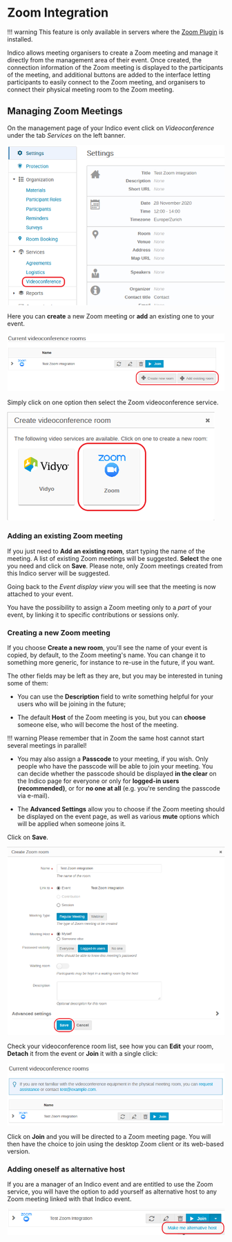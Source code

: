 # Zoom Integration

!!! warning
    This feature is only available in servers where the
    [Zoom Plugin](https://pypi.org/project/indico-plugin-vc-zoom/) is installed.

Indico allows meeting organisers to create a Zoom meeting and manage it directly from the management area of their
event. Once created, the connection information of the Zoom meeting is displayed to the participants of the meeting,
and additional buttons are added to the interface letting participants to easily connect to the Zoom meeting, and
organisers to connect their physical meeting room to the Zoom meeting.

## Managing Zoom Meetings

On the management page of your Indico event click on _Videoconference_ under the tab _Services_ on the left banner.

![](../assets/plugins/zoom/videoconf_menu.png)

Here you can **create** a new Zoom meeting or **add** an existing one to your event.

![](../assets/plugins/zoom/videoconf_list.png)

Simply click on one option then select the Zoom videoconference service.

![](../assets/plugins/zoom/videoconf_choice.png)

### Adding an existing Zoom meeting

If you just need to **Add an existing room**, start typing the name of the meeting. A list of existing Zoom meetings
will be suggested. **Select** the one you need and click on **Save**. Please note, only Zoom meetings created from
this Indico server will be suggested.

Going back to the _Event display view_ you will see that the meeting is now attached to your event.

You have the possibility to assign a Zoom meeting only to a *part* of your event, by linking it to specific
contributions or sessions only.

### Creating a new Zoom meeting

If you choose **Create a new room**, you'll see the name of your event is copied, by default, to the Zoom meeting's
name. You can change it to something more generic, for instance to re-use in the future, if you want.

The other fields may be left as they are, but you may be interested in tuning some of them:

* You can use the **Description** field to write something helpful for your users who will be joining in the
   future;

* The default **Host** of the Zoom meeting is you, but you can **choose** someone else, who will become the host of
  the meeting.

!!! warning
    Please remember that in Zoom the same host cannot start several meetings in parallel!

* You may also assign a **Passcode** to your meeting, if you wish. Only people who have the passcode will be able
  to join your meeting. You can decide whether the passcode should be displayed **in the clear** on the Indico page
  for everyone or only for **logged-in users (recommended)**, or for **no one at all** (e.g. you're sending the
  passcode via e-mail).

* The **Advanced Settings** allow you to choose if the Zoom meeting should be displayed on the event page, as well
  as various **mute** options which will be applied when someone joins it.

Click on **Save**.

![](../assets/plugins/zoom/create_room_modal.png)

Check your videoconference room list, see how you can **Edit** your room, **Detach** it from the event or **Join**
it with a single click:

![](../assets/plugins/zoom/videoconf_list_final.png)

Click on **Join** and you will be directed to a Zoom meeting page. You will then have the choice to join using the
desktop Zoom client or its web-based version.

### Adding oneself as alternative host

If you are a manager of an Indico event and are entitled to use the Zoom service, you will have the option to add
yourself as alternative host to any Zoom meeting linked with that Indico event.

![](../assets/plugins/zoom/videoconf_alternative_host.png)
